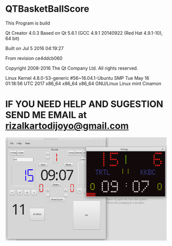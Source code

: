 # QTBasketBallScore
This Program is build

Qt Creator 4.0.3
Based on Qt 5.6.1 (GCC 4.9.1 20140922 (Red Hat 4.9.1-10), 64 bit)

Built on Jul 5 2016 04:19:27

From revision ce4ddcb060

Copyright 2008-2016 The Qt Company Ltd. All rights reserved.


Linux Kernel 4.8.0-53-generic #56~16.04.1-Ubuntu SMP Tue May 16 01:18:56 UTC 2017 x86_64 x86_64 x86_64 GNU/Linux
Linux mint Cinamon

# IF YOU NEED HELP AND SUGESTION SEND ME EMAIL at rizalkartodijoyo@gmail.com
![Alt text](https://github.com/RKartodijoyo/QTBasketBallScore/blob/master/basketballfinal.png?raw=true?raw=true "Title")
